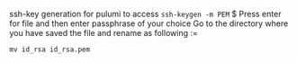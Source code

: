 ssh-key generation for pulumi to access
`ssh-keygen -m PEM`
$ Press enter for file and then enter passphrase of your choice
Go to the directory where you have saved the file and rename as following :=

`mv id_rsa id_rsa.pem`

